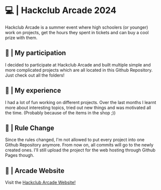 # 💻 | Hackclub Arcade 2024

Hackclub Arcade is a summer event where high schoolers (or younger) work on projects, get the hours they spent in tickets and can buy a cool prize with them.

## 💎 | My participation

I decided to participate at Hackclub Arcade and built multiple simple and more complicated projects which are all located in this Github Repository. Just check out all the folders!

## 👑 | My experience

I had a lot of fun working on different projects. Over the last months I learnt more about interesting topics, tried out new things and was motivated all the time. (Probably because of the items in the shop ;))

## 📕 | Rule Change

Since the rules changed, I'm not allowed to put every project into one Github Repository anymore. From now on, all commits will go to the newly created ones. I'll still upload the project for the web hosting through Github Pages though.

## 📑 | Arcade Website

Visit the [Hackclub Arcade Website!](https://hackclub.com/arcade/)